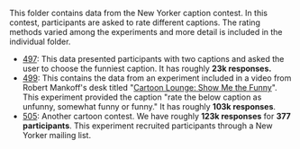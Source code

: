 This folder contains data from the New Yorker caption contest. In this contest,
participants are asked to rate different captions. The rating methods varied
among the experiments and more detail is included in the individual folder.

* [497]: This data presented participants with two captions and asked the user
  to choose the funniest caption. It has roughly **23k responses.**
* [499]: This contains the data from an experiment included in a video from
  Robert Mankoff's desk titled "[Cartoon Lounge: Show Me the Funny]". This
  experiment provided the caption "rate the below caption as unfunny, somewhat
  funny or funny." It has roughly **103k responses**.
* [505]: Another cartoon contest. We have roughly **123k responses** for **377
  participants**. This experiment recruited participants through a New Yorker
  mailing list.

[499]:499/
[497]:497/
[505]:505/
[Cartoon Lounge: Show Me the Funny]:http://www.newyorker.com/cartoons/bob-mankoff/cartoon-lounge-show-me-the-funny
